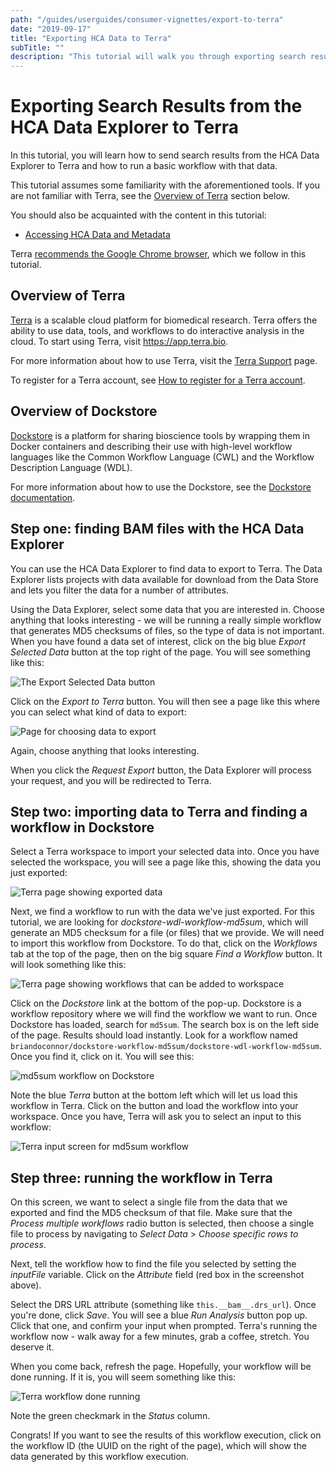 ```yaml
---
path: "/guides/userguides/consumer-vignettes/export-to-terra"
date: "2019-09-17"
title: "Exporting HCA Data to Terra"
subTitle: ""
description: "This tutorial will walk you through exporting search results from the HCA Data Explorer to Terra."
---
```


# Exporting Search Results from the HCA Data Explorer to Terra


In this tutorial, you will learn how to send search results from the HCA Data
Explorer to Terra and how to run a basic workflow with that data.

This tutorial assumes some familiarity with the aforementioned tools. If you are
not familiar with Terra, see the [Overview of Terra](#overview-of-terra) section
below.

You should also be acquainted with the content in this tutorial:

-   [Accessing HCA Data and Metadata](../quick-start-guide)

Terra [recommends the Google Chrome browser](https://support.terra.bio/hc/en-us/articles/360028235911), which we
follow in this tutorial.

Overview of Terra
-----------------

[Terra](https://app.terra.bio/) is a scalable cloud platform for biomedical research. Terra offers the
ability to use data, tools, and workflows to do interactive analysis in the 
cloud. To start using Terra, visit <https://app.terra.bio>.

For more information about how to use Terra, visit the [Terra Support](https://support.terra.bio/hc/en-us) page.

To register for a Terra account, see [How to register for a Terra account](https://support.terra.bio/hc/en-us/articles/360028235911).

Overview of Dockstore
---------------------

[Dockstore](https://dockstore.org/) is a platform for sharing bioscience tools by wrapping them in Docker
containers and describing their use with high-level workflow languages like the Common Workflow
Language (CWL) and the Workflow Description Language (WDL).

For more information about how to use the Dockstore, see the [Dockstore documentation](https://docs.dockstore.org/en/develop/).

Step one: finding BAM files with the HCA Data Explorer
------------------------------------------------------

You can use the <link-to-browser relativelink="/projects">HCA Data Explorer</link-to-browser> to find data to export to Terra.
The Data Explorer lists projects with data available for download from the Data
Store and lets you filter the data for a number of attributes.

Using the Data Explorer, select some data that you are interested in. Choose anything
that looks interesting - we will be running a really simple workflow that
generates MD5 checksums of files, so the type of data is not important.
When you have found a data set of interest, click on the big blue *Export
Selected Data* button at the top right of the page. You will see something like
this:

![The *Export Selected Data* button](../../_images/terra-export_button.png)

Click on the *Export to Terra* button. You will then see a page like this where
you can select what kind of data to export:

![Page for choosing data to export](../../_images/terra-choose_files.png)

Again, choose anything that looks interesting.

When you click the *Request Export* button, the Data Explorer will process your
request, and you will be redirected to Terra.

Step two: importing data to Terra and finding a workflow in Dockstore
---------------------------------------------------------------------

Select a Terra workspace to import your selected data into. Once you have selected the
workspace, you will see a page like this, showing the data you just exported:

![Terra page showing exported data](../../_images/terra-exported_data.png)

Next, we find a workflow to run with the data we've just exported. For this
tutorial, we are looking for *dockstore-wdl-workflow-md5sum*, which will
generate an MD5 checksum for a file (or files) that we provide. We will need 
to import this workflow from Dockstore. To do that, click on the *Workflows* 
tab at the top of the page, then on the big square *Find a Workflow* button.
It will look something like this:

![Terra page showing workflows that can be added to workspace](../../_images/terra-workflows.png)

Click on the *Dockstore* link at the bottom of the pop-up. Dockstore is a
workflow repository where we will find the workflow we want to run. Once
Dockstore has loaded, search for `md5sum`. The search box is on the left 
side of the page. Results should load instantly. Look for a workflow named
`briandoconnor/dockstore-workflow-md5sum/dockstore-wdl-workflow-md5sum`.
Once you find it, click on it. You will see this:

![md5sum workflow on Dockstore](../../_images/terra-md5sum_dockstore.png)

Note the blue *Terra* button at the bottom left which will let us load this
workflow in Terra. Click on the button and load the workflow into your
workspace. Once you have, Terra will ask you to select an input to this
workflow:

![Terra input screen for md5sum workflow](../../_images/terra-md5sum_input.png)

Step three: running the workflow in Terra
-----------------------------------------

On this screen, we want to select a single file from the data that we exported
and find the MD5 checksum of that file. Make sure that the *Process multiple
workflows* radio button is selected, then choose a single file to process by
navigating to *Select Data* > *Choose specific rows to process*.

Next, tell the workflow how to find the file you selected by setting the
*inputFile* variable. Click on the *Attribute* field (red box in the
screenshot above).

Select the DRS URL attribute (something like `this.__bam__.drs_url`). Once
you're done, click *Save*. You will see a blue *Run Analysis* button pop up.
Click that one, and confirm your input when prompted. Terra's running the
workflow now - walk away for a few minutes, grab a coffee, stretch. You
deserve it.

When you come back, refresh the page. Hopefully, your workflow will be done
running. If it is, you will seem something like this:

![Terra workflow done running](../../_images/terra-workflow_done.png)

Note the green checkmark in the *Status* column.

Congrats! If you want to see the results of this workflow execution, click
on the workflow ID (the UUID on the right of the page), which will show the
data generated by this workflow execution.


